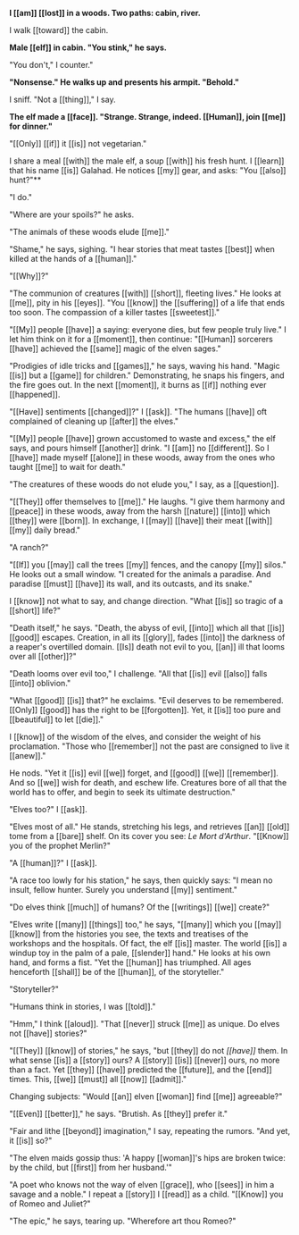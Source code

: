 **I [[am]] [[lost]] in a woods. Two paths: cabin, river.** 

I walk [[toward]] the cabin.

**Male [[elf]] in cabin. "You stink," he says.**

"You don't," I counter."

**"Nonsense." He walks up and presents his armpit. "Behold."**

I sniff. "Not a [[thing]]," I say.

**The elf made a [[face]]. "Strange. Strange, indeed. [[Human]], join [[me]] for dinner."**

"[[Only]] [[if]] it [[is]] not vegetarian."

I share a meal [[with]] the male elf, a soup [[with]] his fresh hunt. I [[learn]] that his name [[is]] Galahad. He notices [[my]] gear, and asks: "You [[also]] hunt?"**

"I do."

"Where are your spoils?" he asks.

"The animals of these woods elude [[me]]."

"Shame," he says, sighing. "I hear stories that meat tastes [[best]] when killed at the hands of a [[human]]."

"[[Why]]?"

"The communion of creatures [[with]] [[short]], fleeting lives." He looks at [[me]], pity in his [[eyes]]. "You [[know]] the [[suffering]] of a life that ends too soon. The compassion of a killer tastes [[sweetest]]."

"[[My]] people [[have]] a saying: everyone dies, but few people truly live." I let him think on it for a [[moment]], then continue: "[[Human]] sorcerers [[have]] achieved the [[same]] magic of the elven sages."

"Prodigies of idle tricks and [[games]]," he says, waving his hand. "Magic [[is]] but a [[game]] for children." Demonstrating, he snaps his fingers, and the fire goes out. In the next [[moment]], it burns as [[if]] nothing ever [[happened]].

"[[Have]] sentiments [[changed]]?" I [[ask]]. "The humans [[have]] oft complained of cleaning up [[after]] the elves."

"[[My]] people [[have]] grown accustomed to waste and excess," the elf says, and pours himself [[another]] drink. "I [[am]] no [[different]]. So I [[have]] made myself [[alone]] in these woods, away from the ones who taught [[me]] to wait for death."

"The creatures of these woods do not elude you," I say, as a [[question]].

"[[They]] offer themselves to [[me]]." He laughs. "I give them harmony and [[peace]] in these woods, away from the harsh [[nature]] [[into]] which [[they]] were [[born]]. In exchange, I [[may]] [[have]] their meat [[with]] [[my]] daily bread."

"A ranch?"

"[[If]] you [[may]] call the trees [[my]] fences, and the canopy [[my]] silos." He looks out a small window. "I created for the animals a paradise. And paradise [[must]] [[have]] its wall, and its outcasts, and its snake."

I [[know]] not what to say, and change direction. "What [[is]] so tragic of a [[short]] life?"

"Death itself," he says. "Death, the abyss of evil, [[into]] which all that [[is]] [[good]] escapes. Creation, in all its [[glory]], fades [[into]] the darkness of a reaper's overtilled domain. [[Is]] death not evil to you, [[an]] ill that looms over all [[other]]?"

"Death looms over evil too," I challenge. "All that [[is]] evil [[also]] falls [[into]] oblivion."

"What [[good]] [[is]] that?" he exclaims. "Evil deserves to be remembered. [[Only]] [[good]] has the right to be [[forgotten]]. Yet, it [[is]] too pure and [[beautiful]] to let [[die]]."

I [[know]] of the wisdom of the elves, and consider the weight of his proclamation. "Those who [[remember]] not the past are consigned to live it [[anew]]."

He nods. "Yet it [[is]] evil [[we]] forget, and [[good]] [[we]] [[remember]]. And so [[we]] wish for death, and eschew life. Creatures bore of all that the world has to offer, and begin to seek its ultimate destruction."

"Elves too?" I [[ask]].

"Elves most of all." He stands, stretching his legs, and retrieves [[an]] [[old]] tome from a [[bare]] shelf. On its cover you see: *Le Mort d'Arthur*. "[[Know]] you of the prophet Merlin?"

"A [[human]]?" I [[ask]].

"A race too lowly for his station," he says, then quickly says: "I mean no insult, fellow hunter. Surely you understand [[my]] sentiment."

"Do elves think [[much]] of humans? Of the [[writings]] [[we]] create?"

"Elves write [[many]] [[things]] too," he says, "[[many]] which you [[may]] [[know]] from the histories you see, the texts and treatises of the workshops and the hospitals. Of fact, the elf [[is]] master. The world [[is]] a windup toy in the palm of a pale, [[slender]] hand." He looks at his own hand, and forms a fist. "Yet the [[human]] has triumphed. All ages henceforth [[shall]] be of the [[human]], of the storyteller."

"Storyteller?"

"Humans think in stories, I was [[told]]."

"Hmm," I think [[aloud]]. "That [[never]] struck [[me]] as unique. Do elves not [[have]] stories?"

"[[They]] [[know]] of stories," he says, "but [[they]] do not *[[have]]* them. In what sense [[is]] a [[story]] ours? A [[story]] [[is]] [[never]] ours, no more than a fact. Yet [[they]] [[have]] predicted the [[future]], and the [[end]] times. This, [[we]] [[must]] all [[now]] [[admit]]."

Changing subjects: "Would [[an]] elven [[woman]] find [[me]] agreeable?"

"[[Even]] [[better]]," he says. "Brutish. As [[they]] prefer it."

"Fair and lithe [[beyond]] imagination," I say, repeating the rumors. "And yet, it [[is]] so?"

"The elven maids gossip thus: 'A happy [[woman]]'s hips are broken twice: by the child, but [[first]] from her husband.'"

"A poet who knows not the way of elven [[grace]], who [[sees]] in him a savage and a noble." I repeat a [[story]] I [[read]] as a child. "[[Know]] you of Romeo and Juliet?"

"The epic," he says, tearing up. "Wherefore art thou Romeo?"

